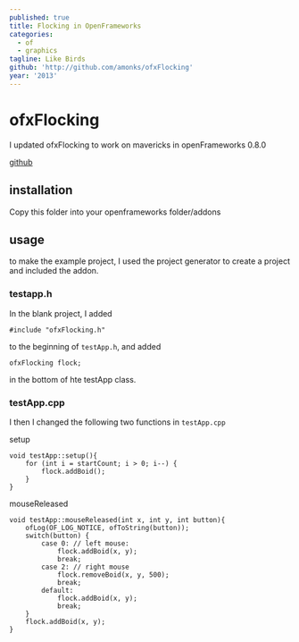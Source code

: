 ```yaml
---
published: true
title: Flocking in OpenFrameworks
categories:
  - of
  - graphics
tagline: Like Birds
github: 'http://github.com/amonks/ofxFlocking'
year: '2013'
---
```


# ofxFlocking

I updated ofxFlocking to work on mavericks in openFrameworks 0.8.0

[github](https://github.com/amonks/ofxFlocking)

## installation

Copy this folder into your openframeworks folder/addons

## usage

to make the example project, I used the project generator to create a project and included the addon.

### testapp.h

In the blank project, I added

	#include "ofxFlocking.h"

to the beginning of `testApp.h`, and added

	ofxFlocking flock;

in the bottom of hte testApp class.

### testApp.cpp

I then I changed the following two functions in `testApp.cpp`

setup

	void testApp::setup(){
	    for (int i = startCount; i > 0; i--) {
	        flock.addBoid();
	    }
	}

mouseReleased

	void testApp::mouseReleased(int x, int y, int button){
		ofLog(OF_LOG_NOTICE, ofToString(button));
		switch(button) {
			case 0: // left mouse:
				flock.addBoid(x, y);
				break;
			case 2: // right mouse
				flock.removeBoid(x, y, 500);
				break;
			default:
				flock.addBoid(x, y);
				break;
		}
		flock.addBoid(x, y);
	}
